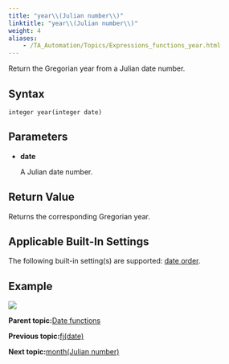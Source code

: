 ```yaml
--- 
title: "year\\(Julian number\\)"
linktitle: "year\\(Julian number\\)"
weight: 4
aliases: 
    - /TA_Automation/Topics/Expressions_functions_year.html
---
```


Return the Gregorian year from a Julian date number.

## Syntax

`integer year(integer date)`

## Parameters

-   **date**

    A Julian date number.


## Return Value

Returns the corresponding Gregorian year.

## Applicable Built-In Settings

The following built-in setting\(s\) are supported: [date order](date_order.html).

## Example

![](/images//Images/automationguide_datefunction4.PNG)

**Parent topic:**[Date functions](/TA_Automation/Topics/Expressions_date_functions.html)

**Previous topic:**[fj\(date\)](/TA_Automation/Topics/Expressions_functions_fj.html)

**Next topic:**[month\(Julian number\)](/TA_Automation/Topics/Expressions_functions_month.html)

